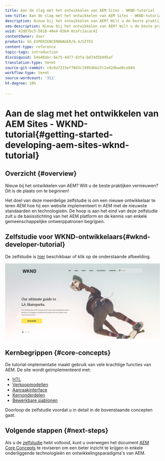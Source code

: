 ```yaml
---
title: Aan de slag met het ontwikkelen van AEM Sites - WKND-tutorial
seo-title: Aan de slag met het ontwikkelen van AEM Sites - WKND-tutorial
description: Nieuw bij het ontwikkelen van AEM? Wilt u de beste praktijken vernieuwen? Dit is de plaats om te beginnen! Het doel van deze meerdelige zelfstudie is om een nieuwe ontwikkelaar te leren AEM hoe hij een website implementeert in AEM met de nieuwste standaarden en technologieën.
seo-description: Nieuw bij het ontwikkelen van AEM? Wilt u de beste praktijken vernieuwen? Dit is de plaats om te beginnen! Het doel van deze meerdelige zelfstudie is om een nieuwe ontwikkelaar te leren AEM hoe hij een website implementeert in AEM met de nieuwste standaarden en technologieën.
uuid: 42db7bc5-5818-40e4-83b4-0cafc1acac42
contentOwner: User
products: SG_EXPERIENCEMANAGER/6.4/SITES
content-type: reference
topic-tags: introduction
discoiquuid: 54e48abc-be75-4477-83fa-bd74d5b995af
translation-type: tm+mt
source-git-commit: c0c0a7223ef70d3c19954bb2fc2a92dbad8ce049
workflow-type: tm+mt
source-wordcount: '311'
ht-degree: 10%

---
```



# Aan de slag met het ontwikkelen van AEM Sites - WKND-tutorial{#getting-started-developing-aem-sites-wknd-tutorial}

## Overzicht {#overview}

Nieuw bij het ontwikkelen van AEM? Wilt u de beste praktijken vernieuwen? Dit is de plaats om te beginnen!

Het doel van deze meerdelige zelfstudie is om een nieuwe ontwikkelaar te leren AEM hoe hij een website implementeert in AEM met de nieuwste standaarden en technologieën. De hoop is aan het eind van deze zelfstudie zult u de basisstichting van het AEM platform en de kennis van enkele gemeenschappelijke ontwerppatronen begrijpen.

## Zelfstudie voor WKND-ontwikkelaars{#wknd-developer-tutorial}

De zelfstudie is [hier](https://docs.adobe.com/content/help/en/experience-manager-learn/getting-started-wknd-tutorial-develop/overview.html) beschikbaar of klik op de onderstaande afbeelding.

[![afbeelding klikken](assets/screen_shot_2018-11-23at152453.png)](https://docs.adobe.com/content/help/en/experience-manager-learn/getting-started-wknd-tutorial-develop/overview.html)

## Kernbegrippen {#core-concepts}

De tutorial-implementatie maakt gebruik van vele krachtige functies van AEM. De site wordt geïmplementeerd met:

* [HTL](https://helpx.adobe.com/experience-manager/htl/user-guide.html)
* [Verkoopmodellen](https://sling.apache.org/documentation/bundles/models.html)
* [Aanraakinterface](/help/sites-developing/touch-ui-concepts.md)
* [Kernonderdelen](https://docs.adobe.com/content/help/en/experience-manager-core-components/using/introduction.html)
* [Bewerkbare sjablonen](/help/sites-developing/page-templates-editable.md)

Doorloop de zelfstudie voordat u in detail in de bovenstaande concepten gaat.

## Volgende stappen {#next-steps}

Als u de [zelfstudie](https://helpx.adobe.com/experience-manager/kt/sites/using/getting-started-wknd-tutorial-develop.html) hebt voltooid, kunt u overwegen het document [AEM Core Concepts](/help/sites-developing/the-basics.md) te reviseren om een beter inzicht te krijgen in enkele onderliggende technologieën en ontwikkelingsparadigma&#39;s van AEM.
